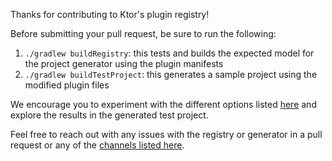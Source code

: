 Thanks for contributing to Ktor's plugin registry!

Before submitting your pull request, be sure to run the following:

1. `./gradlew buildRegistry`: this tests and builds the expected model for the project generator using the plugin manifests
2. `./gradlew buildTestProject`: this generates a sample project using the modified plugin files

We encourage you to experiment with the different options listed [here](https://github.com/ktorio/ktor-plugin-registry/blob/main/templates/manifest.ktor.yaml)
and explore the results in the generated test project.

Feel free to reach out with any issues with the registry or generator in a pull request or any of the [channels listed here](https://ktor.io/support/).
